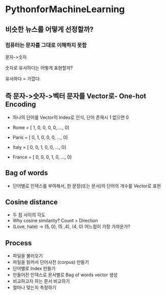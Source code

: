 # PythonforMachineLearning

## 비슷한 뉴스를 어떻게 선정할까?

### 컴퓨터는 문자를 그대로 이해하지 못함

문자->숫자

숫자로 유사하다는 어떻게 표현할까?

유사하다 = 가깝다.

즉 문자->숫자->벡터
  문자를 Vector로- One-hot Encoding
  ---
  - 하나의 단어를 Vector의 Index로 인식, 단어 존재시 1 없으면 0

   - Rome = [ 1, 0, 0, 0, 0, ..., 0]
  -  Paris = [ 0, 1, 0, 0, 0, ..., 0]
   - Italy = [ 0, 0, 1, 0, 0, ..., 0]
   - France = [ 0, 0, 0, 1, 0, ..., 0]
   
   Bag of words
   ---
   - 단어별로 인덱스를 부여해서, 한 문장(또는 문서)의 단어의 개수를 Vector로 표현
   
   Cosine distance
   ---
   - 두 점 사이의 각도
   - Why cosine similarity? Count > Direction
   - (Love, hate) -> (5, 0), (5 ,4), (4, 0) 어느점이 가장 가까운가?

Process
---
- 파일을 불러오기
- 파일을 읽어서 단어사전 (corpus) 만들기
- 단어별로 Index 만들기
- 만들어진 인덱스로 문서별로 Bag of words vector 생성
- 비교하고자 하는 문서 비교하기
- 얼마나 맞는지 측정하기

